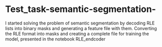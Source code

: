 # Test_task-semantic-segmentation-
I started solving the problem of semantic segmentation by decoding RLE lists into binary masks and generating a feature file with them. Converting the RLE format into masks and creating a complete file for training the model, presented in the notebook RLE_endcoder

